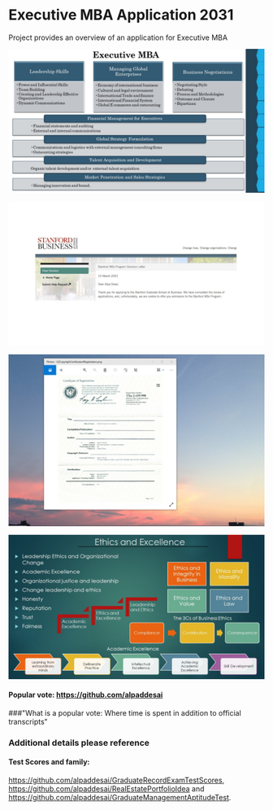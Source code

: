 # Executive MBA Application 2031

Project provides an overview of an application for Executive MBA

![image](ExecutiveMBA.jpg)

![image](StanfordBusinessSchool.jpg)

![image](USCopyrightCertificate.png)

![image](Ethics.jpg)

#### Popular vote: https://github.com/alpaddesai
###"What is a popular vote: Where time is spent in addition to official transcripts"

### Additional details please reference 
#### Test Scores and family:
https://github.com/alpaddesai/GraduateRecordExamTestScores, https://github.com/alpaddesai/RealEstatePortfolioIdea and https://github.com/alpaddesai/GraduateManagementAptitudeTest.
